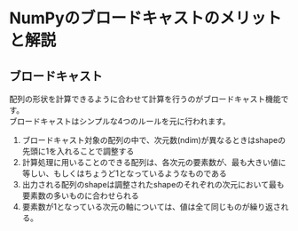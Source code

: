 # NumPyのブロードキャストのメリットと解説

## ブロードキャスト

配列の形状を計算できるように合わせて計算を行うのがブロードキャスト機能です。  
ブロードキャストはシンプルな4つのルールを元に行われます。

1. ブロードキャスト対象の配列の中で、次元数(ndim)が異なるときはshapeの先頭に1を入れることで調整する
2. 計算処理に用いることのできる配列は、各次元の要素数が、最も大きい値に等しい、もしくはちょうど1となっているようなものである
3. 出力される配列のshapeは調整されたshapeのそれぞれの次元において最も要素数の多いものに合わせられる
4. 要素数が1となっている次元の軸については、値は全て同じものが繰り返される。
